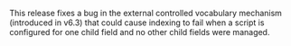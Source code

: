 This release fixes a bug in the external controlled vocabulary mechanism (introduced in v6.3) that could cause indexing to fail when a script is configured for one child field and no other child fields were managed.